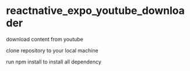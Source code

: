# reactnative_expo_youtube_downloader

download content from youtube

clone repository to your local machine

run npm install to install all dependency
